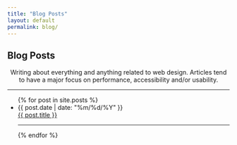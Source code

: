 ```yaml
---
title: "Blog Posts"
layout: default
permalink: blog/
---
```


## Blog Posts

<p align="center">Writing about everything and anything related to web design. Articles tend to have a major focus on performance, accessibility and/or usability.</p>

---

<ul>
    {% for post in site.posts %}
      <li><time datetime="{{ post.date | date_to_xmlschema }}">{{ post.date | date: "%m/%d/%Y" }}</time><br><a href="{{ site.baseurl }}{{ post.url }}">{{ post.title }}</a></li><hr>
    {% endfor %}
</ul>